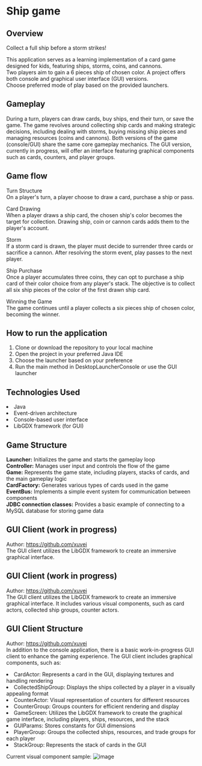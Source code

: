# Ship game

## Overview
Collect a full ship before a storm strikes!

This application serves as a learning implementation of a card game designed for kids, featuring ships, storms, coins, and cannons.  
Two players aim to gain a 6 pieces ship of chosen color. A project offers both console and graphical user interface (GUI) versions.  
Choose preferred mode of play based on the provided launchers.

## Gameplay
During a turn, players can draw cards, buy ships, end their turn, or save the game.
The game revolves around collecting ship cards and making strategic decisions, including dealing with storms, buying missing ship pieces and managing resources (coins and cannons).
Both versions of the game (console/GUI) share the same core gameplay mechanics.
The GUI version, currently in progress, will offer an interface featuring graphical components such as cards, counters, and player groups.

## Game flow
Turn Structure  
On a player's turn, a player choose to draw a card, purchase a ship or pass.

Card Drawing  
When a player draws a ship card, the chosen ship's color becomes the target for collection.
Drawing ship, coin or cannon cards adds them to the player's account.

Storm  
If a storm card is drawn, the player must decide to surrender three cards or sacrifice a cannon.
After resolving the storm event, play passes to the next player.

Ship Purchase  
Once a player accumulates three coins, they can opt to purchase a ship card of their color choice from any player's stack.
The objective is to collect all six ship pieces of the color of the first drawn ship card.

Winning the Game  
The game continues until a player collects a six pieces ship of chosen color, becoming the winner.

## How to run the application
1. Clone or download the repository to your local machine
2. Open the project in your preferred Java IDE
3. Choose the launcher based on your preference
4. Run the main method in DesktopLauncherConsole or use the GUI launcher

## Technologies Used
<li>Java
<li>Event-driven architecture
<li>Console-based user interface
<li>LibGDX framework (for GUI)

## Game Structure
**Launcher:** Initializes the game and starts the gameplay loop  
**Controller:** Manages user input and controls the flow of the game  
**Game:** Represents the game state, including players, stacks of cards, and the main gameplay logic  
**CardFactory:** Generates various types of cards used in the game  
**EventBus:** Implements a simple event system for communication between components  
**JDBC connection classes:** Provides a basic example of connecting to a MySQL database for storing game data

## GUI Client (work in progress)
Author: https://github.com/xuvei  
The GUI client utilizes the LibGDX framework to create an immersive graphical interface.

## GUI Client (work in progress)
Author: https://github.com/xuvei  
The GUI client utilizes the LibGDX framework to create an immersive graphical interface. 
It includes various visual components, such as card actors, collected ship groups, counter actors.

## GUI Client Structure
Author: https://github.com/xuvei  
In addition to the console application, there is a basic work-in-progress GUI client to enhance the gaming experience.
The GUI client includes graphical components, such as:

<li>CardActor: Represents a card in the GUI, displaying textures and handling rendering
<li>CollectedShipGroup: Displays the ships collected by a player in a visually appealing format
<li>CounterActor: Visual representation of counters for different resources
<li>CounterGroup: Groups counters for efficient rendering and display
<li>GameScreen: Utilizes the LibGDX framework to create the graphical game interface, including players, ships, resources, and the stack
<li>GUIParams: Stores constants for GUI dimensions
<li>PlayerGroup: Groups the collected ships, resources, and trade groups for each player
<li>StackGroup: Represents the stack of cards in the GUI

Current visual component sample:
![image](https://github.com/AkademiaProgramowania/ship-game-libgdx/assets/110561199/cba544fd-f111-40ab-a455-993547518078)
